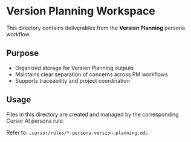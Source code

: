 # Version Planning Workspace

This directory contains deliverables from the **Version Planning** persona workflow.

## Purpose
- Organized storage for Version Planning outputs
- Maintains clear separation of concerns across PM workflows  
- Supports traceability and project coordination

## Usage
Files in this directory are created and managed by the corresponding Cursor AI persona rule.

Refer to: `.cursor/rules/*-persona-version-planning.mdc`
